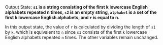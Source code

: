 Output State: **`s1` is a string consisting of the first k lowercase English alphabets repeated n times, `s2` is an empty string, `alphabet` is a set of the first k lowercase English alphabets, and `r` is equal to n.**

In this output state, the value of `r` is calculated by dividing the length of `s1` by `k`, which is equivalent to `n` since `s1` consists of the first `k` lowercase English alphabets repeated `n` times. The other variables remain unchanged.